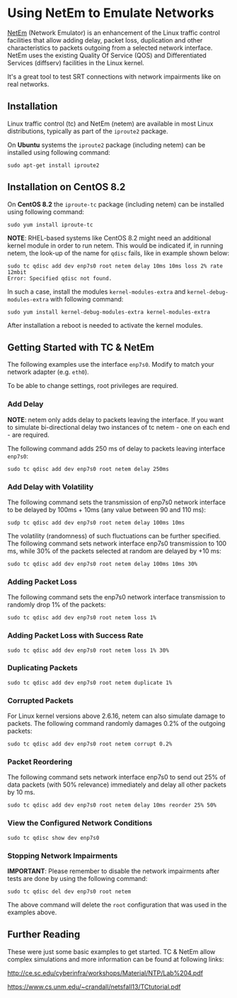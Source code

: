 # Using NetEm to Emulate Networks

[NetEm](https://www.linux.org/docs/man8/tc-netem.html) (Network  Emulator) is an enhancement of the Linux traffic control facilities that allow adding delay, packet loss, duplication and other characteristics to packets outgoing from a selected  network  interface.  NetEm  uses  the  existing  Quality  Of Service (QOS) and Differentiated Services (diffserv) facilities in the Linux kernel.

It's a great tool to test SRT connections with network impairments like on real networks.

## Installation 

Linux traffic control (tc) and NetEm (netem) are available in most Linux distributions, typically as part of the `iproute2` package.

On **Ubuntu** systems the `iproute2` package (including netem) can be installed using following command:

```
sudo apt-get install iproute2
```

## Installation on CentOS 8.2

On **CentOS 8.2** the `iproute-tc` package (including netem) can be installed using following command:

```
sudo yum install iproute-tc
```

**NOTE**: RHEL-based systems like CentOS 8.2 might need an additional kernel module in order to run netem. This would be indicated if, in running netem, the look-up of the name for `qdisc` fails, like in example shown below:

```
sudo tc qdisc add dev enp7s0 root netem delay 10ms 10ms loss 2% rate 12mbit
Error: Specified qdisc not found.
```

In such a case, install the modules `kernel-modules-extra` and `kernel-debug-modules-extra` with following command:

```
sudo yum install kernel-debug-modules-extra kernel-modules-extra
```

After installation a reboot is needed to activate the kernel modules.

## Getting Started with TC & NetEm

The following examples use the interface `enp7s0`. Modify to match your network adapter (e.g. `eth0`).

To be able to change settings, root privileges are required.

### Add Delay

**NOTE**: netem only adds delay to packets leaving the interface. If you want to simulate bi-directional delay two instances of tc netem - one on each end - are required. 

The following command adds 250 ms of delay to packets leaving interface `enp7s0`:

```
sudo tc qdisc add dev enp7s0 root netem delay 250ms
```

### Add Delay with Volatility

The following command sets the transmission of enp7s0 network interface to be delayed by 100ms + 10ms (any value between 90 and 110 ms):

```
sudp tc qdisc add dev enp7s0 root netem delay 100ms 10ms
```

The volatility (randomness) of such fluctuations can be further  specified. The following command sets network interface enp7s0  transmission to 100 ms, while 30% of the packets selected at random are delayed by +10 ms:

```
sudo tc qdisc add dev enp7s0 root netem delay 100ms 10ms 30%
```

### Adding Packet Loss

The following command sets the enp7s0 network interface transmission to randomly drop 1% of the packets:

```
sudo tc qdisc add dev enp7s0 root netem loss 1%
```

### Adding Packet Loss with Success Rate

```
sudo tc qdisc add dev enp7s0 root netem loss 1% 30%
```

### Duplicating Packets

```
sudo tc qdisc add dev enp7s0 root netem duplicate 1%
```

### Corrupted Packets

For Linux kernel versions above 2.6.16, netem can also simulate damage to packets. The following command randomly damages 0.2% of the outgoing packets:

```
sudo tc qdisc add dev enp7s0 root netem corrupt 0.2%
```

### Packet Reordering

The following command sets network interface enp7s0 to send out 25% of data packets (with 50% relevance) immediately and delay all other packets by 10 ms.

```
sudo tc qdisc add dev enp7s0 root netem delay 10ms reorder 25% 50%
```

### View the Configured Network Conditions

    sudo tc qdisc show dev enp7s0

### Stopping Network Impairments

**IMPORTANT**: Please remember to disable the network impairments after tests are done by using the following command:

```
sudo tc qdisc del dev enp7s0 root netem
```

The above command will delete the `root` configuration that was used in the examples above.

## Further Reading

These were just some basic examples to get started. TC & NetEm allow complex simulations and more information can be found at following links:

http://ce.sc.edu/cyberinfra/workshops/Material/NTP/Lab%204.pdf

https://www.cs.unm.edu/~crandall/netsfall13/TCtutorial.pdf

